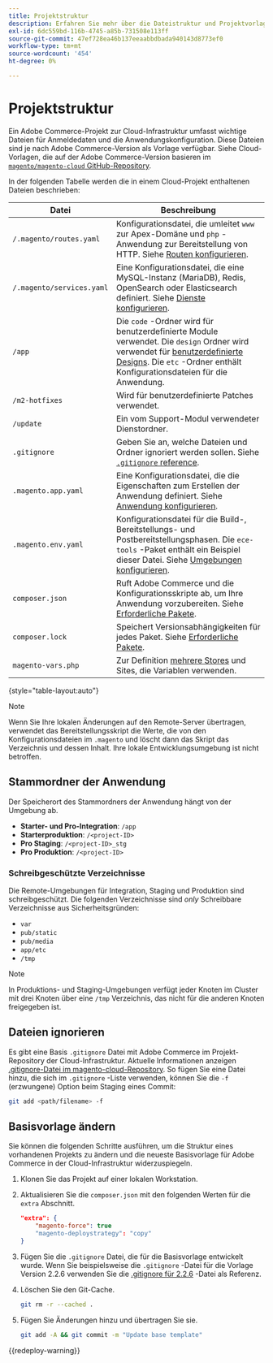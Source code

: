 ```yaml
---
title: Projektstruktur
description: Erfahren Sie mehr über die Dateistruktur und Projektvorlagen für Adobe Commerce in der Cloud-Infrastruktur.
exl-id: 6dc559bd-116b-4745-a85b-731508e113ff
source-git-commit: 47ef728ea46b137eeaabbdbada940143d8773ef0
workflow-type: tm+mt
source-wordcount: '454'
ht-degree: 0%

---
```


# Projektstruktur

Ein Adobe Commerce-Projekt zur Cloud-Infrastruktur umfasst wichtige Dateien für Anmeldedaten und die Anwendungskonfiguration. Diese Dateien sind je nach Adobe Commerce-Version als Vorlage verfügbar. Siehe Cloud-Vorlagen, die auf der Adobe Commerce-Version basieren im [`magento/magento-cloud` GitHub-Repository](https://github.com/magento/magento-cloud).

In der folgenden Tabelle werden die in einem Cloud-Projekt enthaltenen Dateien beschrieben:

| Datei | Beschreibung |
| ------------------------- | ------------ |
| `/.magento/routes.yaml` | Konfigurationsdatei, die umleitet `www` zur Apex-Domäne und `php` -Anwendung zur Bereitstellung von HTTP. Siehe [Routen konfigurieren](../routes/routes-yaml.md). |
| `/.magento/services.yaml` | Eine Konfigurationsdatei, die eine MySQL-Instanz (MariaDB), Redis, OpenSearch oder Elasticsearch definiert. Siehe [Dienste konfigurieren](../services/services-yaml.md). |
| `/app` | Die `code` -Ordner wird für benutzerdefinierte Module verwendet. Die `design` Ordner wird verwendet für [benutzerdefinierte Designs](../store/custom-theme.md). Die `etc` -Ordner enthält Konfigurationsdateien für die Anwendung. |
| `/m2-hotfixes` | Wird für benutzerdefinierte Patches verwendet. |
| `/update` | Ein vom Support-Modul verwendeter Dienstordner. |
| `.gitignore` | Geben Sie an, welche Dateien und Ordner ignoriert werden sollen. Siehe [`.gitignore` reference](#ignoring-files). |
| `.magento.app.yaml` | Eine Konfigurationsdatei, die die Eigenschaften zum Erstellen der Anwendung definiert. Siehe [Anwendung konfigurieren](../application/configure-app-yaml.md). |
| `.magento.env.yaml` | Konfigurationsdatei für die Build-, Bereitstellungs- und Postbereitstellungsphasen. Die `ece-tools` -Paket enthält ein Beispiel dieser Datei. Siehe [Umgebungen konfigurieren](../environment/configure-env-yaml.md). |
| `composer.json` | Ruft Adobe Commerce und die Konfigurationsskripte ab, um Ihre Anwendung vorzubereiten. Siehe [Erforderliche Pakete](../development/overview.md#required-packages). |
| `composer.lock` | Speichert Versionsabhängigkeiten für jedes Paket. Siehe [Erforderliche Pakete](../development/overview.md#required-packages). |
| `magento-vars.php` | Zur Definition [mehrere Stores](../store/multiple-sites.md) und Sites, die Variablen verwenden. |

{style="table-layout:auto"}

>[!NOTE]
>
>Wenn Sie Ihre lokalen Änderungen auf den Remote-Server übertragen, verwendet das Bereitstellungsskript die Werte, die von den Konfigurationsdateien im `.magento` und löscht dann das Skript das Verzeichnis und dessen Inhalt. Ihre lokale Entwicklungsumgebung ist nicht betroffen.

## Stammordner der Anwendung

Der Speicherort des Stammordners der Anwendung hängt von der Umgebung ab.

- **Starter- und Pro-Integration**: `/app`
- **Starterproduktion**: `/<project-ID>`
- **Pro Staging**: `/<project-ID>_stg`
- **Pro Produktion**: `/<project-ID>`

### Schreibgeschützte Verzeichnisse

Die Remote-Umgebungen für Integration, Staging und Produktion sind schreibgeschützt. Die folgenden Verzeichnisse sind *only* Schreibbare Verzeichnisse aus Sicherheitsgründen:

- `var`
- `pub/static`
- `pub/media`
- `app/etc`
- `/tmp`

>[!NOTE]
>
>In Produktions- und Staging-Umgebungen verfügt jeder Knoten im Cluster mit drei Knoten über eine `/tmp` Verzeichnis, das nicht für die anderen Knoten freigegeben ist.

## Dateien ignorieren

Es gibt eine Basis `.gitignore` Datei mit Adobe Commerce im Projekt-Repository der Cloud-Infrastruktur. Aktuelle Informationen anzeigen [.gitignore-Datei im magento-cloud-Repository](https://github.com/magento/magento-cloud/blob/master/.gitignore). So fügen Sie eine Datei hinzu, die sich im `.gitignore` -Liste verwenden, können Sie die `-f` (erzwungene) Option beim Staging eines Commit:

```bash
git add <path/filename> -f
```

## Basisvorlage ändern

Sie können die folgenden Schritte ausführen, um die Struktur eines vorhandenen Projekts zu ändern und die neueste Basisvorlage für Adobe Commerce in der Cloud-Infrastruktur widerzuspiegeln.

1. Klonen Sie das Projekt auf einer lokalen Workstation.

1. Aktualisieren Sie die `composer.json` mit den folgenden Werten für die `extra` Abschnitt.

   ```json
   "extra": {
       "magento-force": true
       "magento-deploystrategy": "copy"
   }
   ```

1. Fügen Sie die `.gitignore` Datei, die für die Basisvorlage entwickelt wurde. Wenn Sie beispielsweise die `.gitignore` -Datei für die Vorlage Version 2.2.6 verwenden Sie die [.gitignore für 2.2.6](https://github.com/magento/magento-cloud/blob/2.2.6/.gitignore) -Datei als Referenz.

1. Löschen Sie den Git-Cache.

   ```bash
   git rm -r --cached .
   ```

1. Fügen Sie Änderungen hinzu und übertragen Sie sie.

   ```bash
   git add -A && git commit -m "Update base template"
   ```

{{redeploy-warning}}
